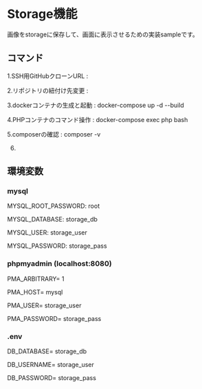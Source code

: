 # Storage機能
画像をstorageに保存して、画面に表示させるための実装sampleです。

## コマンド
1.SSH用GitHubクローンURL : 

2.リポジトリの紐付け先変更 : 

3.dockerコンテナの生成と起動 : docker-compose up -d --build

4.PHPコンテナのコマンド操作 : docker-compose exec php bash

5.composerの確認 : composer -v

6.

## 環境変数
### mysql
MYSQL_ROOT_PASSWORD: root

MYSQL_DATABASE: storage_db

MYSQL_USER: storage_user

MYSQL_PASSWORD: storage_pass

### phpmyadmin (localhost:8080)
PMA_ARBITRARY= 1

PMA_HOST= mysql

PMA_USER= storage_user

PMA_PASSWORD= storage_pass

### .env
DB_DATABASE= storage_db

DB_USERNAME= storage_user

DB_PASSWORD= storage_pass


